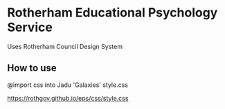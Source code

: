 # Rotherham Educational Psychology Service
Uses Rotherham Council Design System

## How to use
@import css into Jadu 'Galaxies' style.css

https://rothgov.github.io/eps/css/style.css
